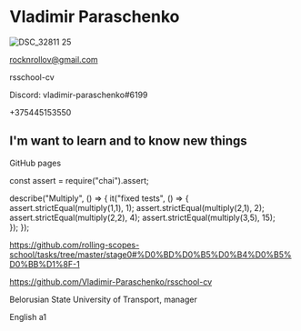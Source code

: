 # Vladimir Paraschenko

![DSC_32811 25](https://user-images.githubusercontent.com/106256892/172059515-a3d605b4-b657-4644-9292-01bff03ae997.jpg)

rocknrollov@gmail.com

rsschool-cv

Discord: vladimir-paraschenko#6199

+375445153550

## I'm want to learn and to know new things

GitHub pages

const assert = require("chai").assert;

describe("Multiply", () => {
  it("fixed tests", () => {
    assert.strictEqual(multiply(1,1), 1);
    assert.strictEqual(multiply(2,1), 2);
    assert.strictEqual(multiply(2,2), 4);
    assert.strictEqual(multiply(3,5), 15);   
  });
});

https://github.com/rolling-scopes-school/tasks/tree/master/stage0#%D0%BD%D0%B5%D0%B4%D0%B5%D0%BB%D1%8F-1

https://github.com/Vladimir-Paraschenko/rsschool-cv

Belorusian State University of Transport, manager

English a1
